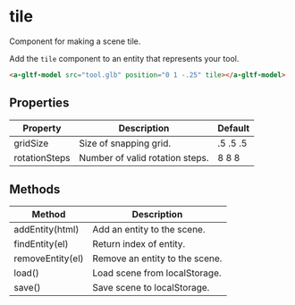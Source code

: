 # tile

Component for making a scene tile.

Add the `tile` component to an entity that represents your tool.

```html
<a-gltf-model src="tool.glb" position="0 1 -.25" tile></a-gltf-model>
```


## Properties

| Property      | Description                     | Default  |
| ------------- | ------------------------------- | -------- |
| gridSize      | Size of snapping grid.          | .5 .5 .5 |
| rotationSteps | Number of valid rotation steps. | 8 8 8    |


## Methods

| Method           | Description                      |
| ---------------- | -------------------------------- |
| addEntity(html)  | Add an entity to the scene.      |
| findEntity(el)   | Return index of entity.          |
| removeEntity(el) | Remove an entity to the scene.   |
| load()           | Load scene from localStorage.    |
| save()           | Save scene to localStorage.      |
